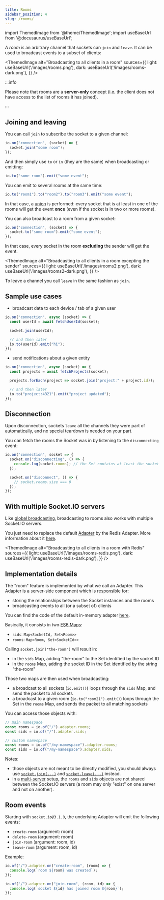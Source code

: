 ```yaml
---
title: Rooms
sidebar_position: 4
slug: /rooms/
---
```


import ThemedImage from '@theme/ThemedImage';
import useBaseUrl from '@docusaurus/useBaseUrl';

A *room* is an arbitrary channel that sockets can `join` and `leave`. It can be used to broadcast events to a subset of clients:

<ThemedImage
  alt="Broadcasting to all clients in a room"
  sources={{
    light: useBaseUrl('/images/rooms.png'),
    dark: useBaseUrl('/images/rooms-dark.png'),
  }}
/>

:::info

Please note that rooms are a **server-only** concept (i.e. the client does not have access to the list of rooms it has joined).

:::

## Joining and leaving

You can call `join` to subscribe the socket to a given channel:

```js
io.on("connection", (socket) => {
  socket.join("some room");
});
```

And then simply use `to` or `in` (they are the same) when broadcasting or emitting:

```js
io.to("some room").emit("some event");
```

You can emit to several rooms at the same time:

```js
io.to("room1").to("room2").to("room3").emit("some event");
```

In that case, a <a href="https://en.wikipedia.org/wiki/Union_(set_theory)">union</a> is performed: every socket that is at least in one of the rooms will get the event **once** (even if the socket is in two or more rooms).

You can also broadcast to a room from a given socket:

```js
io.on("connection", (socket) => {
  socket.to("some room").emit("some event");
});
```

In that case, every socket in the room **excluding** the sender will get the event.

<ThemedImage
  alt="Broadcasting to all clients in a room excepting the sender"
  sources={{
    light: useBaseUrl('/images/rooms2.png'),
    dark: useBaseUrl('/images/rooms2-dark.png'),
  }}
/>

To leave a channel you call `leave` in the same fashion as `join`.

## Sample use cases

- broadcast data to each device / tab of a given user

```js
io.on("connection", async (socket) => {
  const userId = await fetchUserId(socket);

  socket.join(userId);

  // and then later
  io.to(userId).emit("hi");
});
```

- send notifications about a given entity

```js
io.on("connection", async (socket) => {
  const projects = await fetchProjects(socket);

  projects.forEach(project => socket.join("project:" + project.id));

  // and then later
  io.to("project:4321").emit("project updated");
});
```

## Disconnection

Upon disconnection, sockets `leave` all the channels they were part of automatically, and no special teardown is needed on your part.

You can fetch the rooms the Socket was in by listening to the `disconnecting` event:

```js
io.on("connection", socket => {
  socket.on("disconnecting", () => {
    console.log(socket.rooms); // the Set contains at least the socket ID
  });

  socket.on("disconnect", () => {
    // socket.rooms.size === 0
  });
});
```

## With multiple Socket.IO servers

Like [global broadcasting](broadcasting-events.md#with-multiple-socketio-servers), broadcasting to rooms also works with multiple Socket.IO servers.

You just need to replace the default [Adapter](../08-Miscellaneous/glossary.md#adapter) by the Redis Adapter. More information about it [here](../05-Adapters/adapter-redis.md).

<ThemedImage
  alt="Broadcasting to all clients in a room with Redis"
  sources={{
    light: useBaseUrl('/images/rooms-redis.png'),
    dark: useBaseUrl('/images/rooms-redis-dark.png'),
  }}
/>

## Implementation details

The "room" feature is implemented by what we call an Adapter. This Adapter is a server-side component which is responsible for:

- storing the relationships between the Socket instances and the rooms
- broadcasting events to all (or a subset of) clients

You can find the code of the default in-memory adapter [here](https://github.com/socketio/socket.io-adapter).

Basically, it consists in two [ES6 Maps](https://developer.mozilla.org/en-US/docs/Web/JavaScript/Reference/Global_Objects/Map):

- `sids`: `Map<SocketId, Set<Room>>`
- `rooms`: `Map<Room, Set<SocketId>>`

Calling `socket.join("the-room")` will result in:

- in the ̀`sids` Map, adding "the-room" to the Set identified by the socket ID
- in the `rooms` Map, adding the socket ID in the Set identified by the string "the-room"

Those two maps are then used when broadcasting:

- a broadcast to all sockets (`io.emit()`) loops through the `sids` Map, and send the packet to all sockets
- a broadcast to a given room (`io.to("room21").emit()`) loops through the Set in the `rooms` Map, and sends the packet to all matching sockets

You can access those objects with:

```js
// main namespace
const rooms = io.of("/").adapter.rooms;
const sids = io.of("/").adapter.sids;

// custom namespace
const rooms = io.of("/my-namespace").adapter.rooms;
const sids = io.of("/my-namespace").adapter.sids;
```

Notes:

- those objects are not meant to be directly modified, you should always use [`socket.join(...)`](../../server-api.md#socketjoinroom) and [`socket.leave(...)`](../../server-api.md#socketleaveroom) instead.
- in a [multi-server](../02-Server/using-multiple-nodes.md) setup, the `rooms` and `sids` objects are not shared between the Socket.IO servers (a room may only "exist" on one server and not on another).

## Room events

Starting with `socket.io@3.1.0`, the underlying Adapter will emit the following events:

- `create-room` (argument: room)
- `delete-room` (argument: room)
- `join-room` (argument: room, id)
- `leave-room` (argument: room, id)

Example:

```js
io.of("/").adapter.on("create-room", (room) => {
  console.log(`room ${room} was created`);
});

io.of("/").adapter.on("join-room", (room, id) => {
  console.log(`socket ${id} has joined room ${room}`);
});
```
